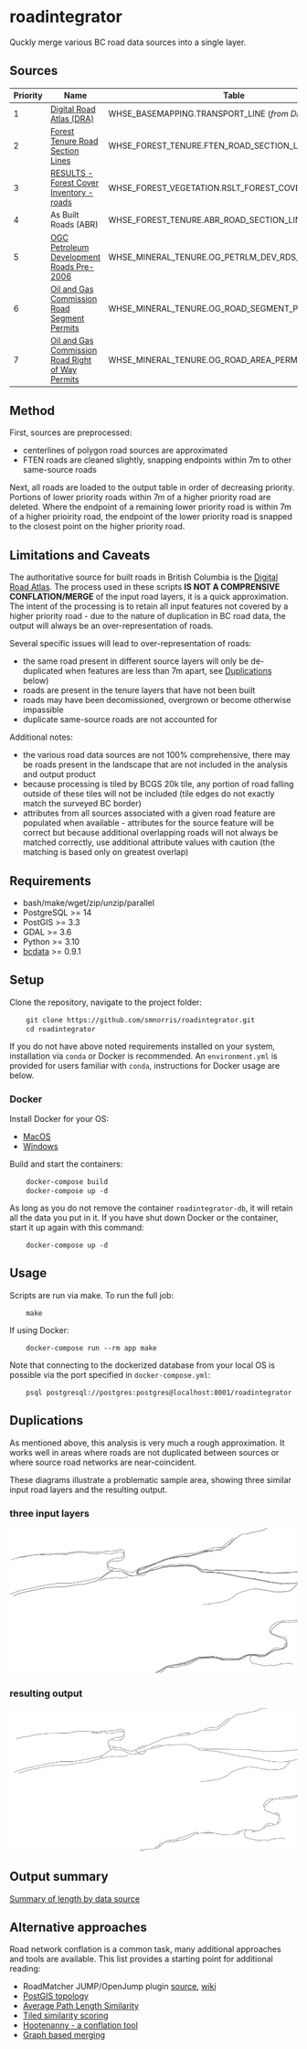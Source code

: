 # roadintegrator

Quckly merge various BC road data sources into a single layer.

## Sources


|Priority | Name                        | Table                        |
|---------|-----------------------------|------------------------------|
| 1 |[Digital Road Atlas (DRA)](https://catalogue.data.gov.bc.ca/dataset/digital-road-atlas-dra-master-partially-attributed-roads) | WHSE_BASEMAPPING.TRANSPORT_LINE (*from DRA ftp*) |
| 2 | [Forest Tenure Road Section Lines](https://catalogue.data.gov.bc.ca/dataset/forest-tenure-road-section-lines) | WHSE_FOREST_TENURE.FTEN_ROAD_SECTION_LINES_SVW |
| 3 | [RESULTS - Forest Cover Inventory - roads](https://catalogue.data.gov.bc.ca/dataset/results-forest-cover-inventory) | WHSE_FOREST_VEGETATION.RSLT_FOREST_COVER_INV_SVW |
| 4 | As Built Roads (ABR) | WHSE_FOREST_TENURE.ABR_ROAD_SECTION_LINE |
| 5 | [OGC Petroleum Development Roads Pre-2006](https://catalogue.data.gov.bc.ca/dataset/ogc-petroleum-development-roads-pre-2006-public-version) | WHSE_MINERAL_TENURE.OG_PETRLM_DEV_RDS_PRE06_PUB_SP |
| 6 | [Oil and Gas Commission Road Segment Permits](https://catalogue.data.gov.bc.ca/dataset/oil-and-gas-commission-road-segment-permits) | WHSE_MINERAL_TENURE.OG_ROAD_SEGMENT_PERMIT_SP |
| 7 | [Oil and Gas Commission Road Right of Way Permits](https://catalogue.data.gov.bc.ca/dataset/oil-and-gas-commission-road-right-of-way-permits) | WHSE_MINERAL_TENURE.OG_ROAD_AREA_PERMIT_SP |

## Method

First, sources are preprocessed:
- centerlines of polygon road sources are approximated
- FTEN roads are cleaned slightly, snapping endpoints within 7m to other same-source roads

Next, all roads are loaded to the output table in order of decreasing priority. Portions of lower priority roads within 7m of a higher priority road are deleted. Where the endpoint of a remaining lower priority road is within 7m of a higher prioirity road, the endpoint of the lower priority road is snapped to the closest point on the higher priority road.


## Limitations and Caveats

The authoritative source for built roads in British Columbia is the [Digital Road Atlas](https://catalogue.data.gov.bc.ca/dataset/digital-road-atlas-dra-master-partially-attributed-roads). The process used in these scripts **IS NOT A COMPRENSIVE CONFLATION/MERGE** of the input road layers, it is a quick approximation. The intent of the processing is to retain all input features not covered by a higher priority road - due to the nature of duplication in BC road data, the output will always be an over-representation of roads.

Several specific issues will lead to over-representation of roads:

- the same road present in different source layers will only be de-duplicated when features are less than 7m apart, see [Duplications](#Duplications) below)
- roads are present in the tenure layers that have not been built
- roads may have been decomissioned, overgrown or become otherwise impassible
- duplicate same-source roads are not accounted for

Additional notes:

- the various road data sources are not 100% comprehensive, there may be roads present in the landscape that are not included in the analysis and output product
- because processing is tiled by BCGS 20k tile, any portion of road falling outside of these tiles will not be included (tile edges do not exactly match the surveyed BC border)
- attributes from all sources associated with a given road feature are populated when available - attributes for the source feature will be correct but because additional overlapping roads will not always be matched correctly, use additional attribute values with caution (the matching is based only on greatest overlap)


## Requirements

- bash/make/wget/zip/unzip/parallel
- PostgreSQL >= 14
- PostGIS >= 3.3
- GDAL >= 3.6
- Python >= 3.10
- [bcdata](https://github.com/smnorris/bcdata) >= 0.9.1


## Setup

Clone the repository, navigate to the project folder:

        git clone https://github.com/smnorris/roadintegrator.git
        cd roadintegrator

If you do not have above noted requirements installed on your system, installation via `conda` or Docker is recommended. An `environment.yml` is provided for users familiar with `conda`, instructions for Docker usage are below.


### Docker

Install Docker for your OS:

- [MacOS](https://download.docker.com/mac/stable/Docker.dmg)
- [Windows](https://download.docker.com/win/stable/Docker%20Desktop%20Installer.exe)

Build and start the containers:

        docker-compose build
        docker-compose up -d

As long as you do not remove the container `roadintegrator-db`, it will retain all the data you put in it.
If you have shut down Docker or the container, start it up again with this command:

        docker-compose up -d

## Usage

Scripts are run via make. To run the full job:

        make

If using Docker:

        docker-compose run --rm app make

Note that connecting to the dockerized database from your local OS is possible via the port specified in `docker-compose.yml`:

        psql postgresql://postgres:postgres@localhost:8001/roadintegrator

## Duplications

As mentioned above, this analysis is very much a rough approximation. It works well in areas where roads are not duplicated between sources or where source road networks are near-coincident.

These diagrams illustrate a problematic sample area, showing three similar input road layers and the resulting output.

### three input layers
![inputs](img/roadintegrator_inputs.png)

### resulting output
![inputs](img/roadintegrator_output.png)


## Output summary

[Summary of length by data source](summary.csv)


## Alternative approaches

Road network conflation is a common task, many additional approaches and tools are available. This list provides a starting point for additional reading:

- RoadMatcher JUMP/OpenJump plugin [source](https://github.com/ssinger/roadmatcher), [wiki](http://wiki.openstreetmap.org/wiki/RoadMatcher)
- [PostGIS topology](http://blog.mathieu-leplatre.info/use-postgis-topologies-to-clean-up-road-networks.html)
- [Average Path Length Similarity](https://medium.com/the-downlinq/spacenet-road-detection-and-routing-challenge-part-ii-apls-implementation-92acd86f4094)
- [Tiled similarity scoring](https://medium.com/strava-engineering/activity-grouping-the-heart-of-a-social-network-for-athletes-865751f7dca)
- [Hootenanny - a conflation tool](https://github.com/ngageoint/hootenanny)
- [Graph based merging](https://open.library.ubc.ca/cIRcle/collections/ubctheses/24/items/1.0398182)